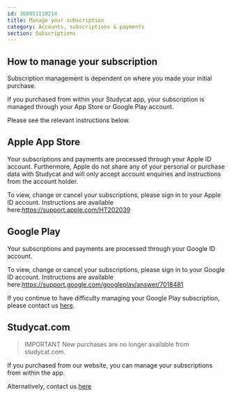 ```yaml
---
id: 360051110214
title: Manage your subscription
category: Accounts, subscriptions & payments
section: Subscriptions
---
```

How to manage your subscription
-------------------------------

Subscription management is dependent on where you made your initial purchase.

If you purchased from within your Studycat app, your subscription is managed through your App Store or Google Play account.

Please see the relevant instructions below.

## Apple App Store

Your subscriptions and payments are processed through your Apple ID account. Furthermore, Apple do not share any of your personal or purchase data with Studycat and will only accept account enquiries and instructions from the account holder.

To view, change or cancel your subscriptions, please sign in to your Apple ID account. Instructions are available here:<https://support.apple.com/HT202039>

## Google Play

Your subscriptions and payments are processed through your Google ID account.

To view, change or cancel your subscriptions, please sign in to your Google ID account. Instructions are available here:<https://support.google.com/googleplay/answer/7018481>

If you continue to have difficulty managing your Google Play subscription, please contact us [here](https://help.studycat.com/hc/en-us/requests/new).

## Studycat.com

> IMPORTANT
New purchases are no longer available from studycat.com.

If you purchased from our website, you can manage your subscriptions from within the app. 

Alternatively, contact us [here](https://help.studycat.com/hc/en-us/requests/new)